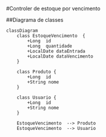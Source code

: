 #Controler de estoque por vencimento

##Diagrama de classes
```mermaid
classDiagram
    class EstoqueVencimento  {
        +Long  id
        +Long  quantidade
        +LocalDate dataEntrada
        +LocalDate dataVencimento
    }

    class Produto {
        +Long  id
        +String nome
    }

    class Usuario {
        +Long  id
        +String nome
    }

    EstoqueVencimento  --> Produto 
    EstoqueVencimento  --> Usuario 
```
